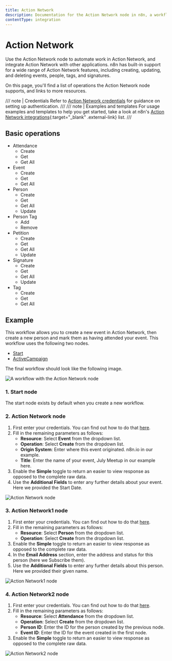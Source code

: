 ```yaml
---
title: Action Network
description: Documentation for the Action Network node in n8n, a workflow automation platform. Includes details of operations and configuration, and links to examples and credentials information.
contentType: integration
---
```


# Action Network



Use the Action Network node to automate work in Action Network, and integrate Action Network with other applications. n8n has built-in support for a wide range of Action Network features, including creating, updating, and deleting events, people, tags, and signatures. 

On this page, you'll find a list of operations the Action Network node supports, and links to more resources.

/// note | Credentials
Refer to [Action Network credentials](/integrations/builtin/credentials/actionnetwork/) for guidance on setting up authentication. 
///
/// note | Examples and templates
For usage examples and templates to help you get started, take a look at n8n's [Action Network integrations](https://n8n.io/integrations/action-network/){:target="_blank" .external-link} list.
///

## Basic operations

* Attendance
    * Create
    * Get
    * Get All
* Event
    * Create
    * Get
    * Get All
* Person
    * Create
    * Get
    * Get All
    * Update
* Person Tag
    * Add
    * Remove
* Petition
    * Create
    * Get
    * Get All
    * Update
* Signature
    * Create
    * Get
    * Get All
    * Update
* Tag
    * Create
    * Get
    * Get All

## Example

This workflow allows you to create a new event in Action Network, then create a new person and mark them as having attended your event. This workflow uses the following two nodes.
- [Start](/integrations/builtin/core-nodes/n8n-nodes-base.start/)
- [ActiveCampaign]()

The final workflow should look like the following image.

![A workflow with the Action Network node](/_images/integrations/builtin/app-nodes/actionnetwork/workflow.png)

### 1. Start node

The start node exists by default when you create a new workflow.

### 2. Action Network node

1. First enter your credentials. You can find out how to do that [here](/integrations/builtin/credentials/actionnetwork/).
2. Fill in the remaining parameters as follows:
    * **Resource**: Select **Event** from the dropdown list.
    * **Operation**: Select **Create** from the dropdown list.
    * **Origin System**: Enter where this event originated. n8n.io in our example.
    * **Title**: Enter the name of your event, July Meetup in our example here.
3. Enable the **Simple** toggle to return an easier to view response as opposed to the complete raw data.
4. Use the **Additional Fields** to enter any further details about your event. Here we provided the Start Date.

![Action Network node](/_images/integrations/builtin/app-nodes/actionnetwork/action_network_node.png)

### 3. Action Network1 node

1. First enter your credentials. You can find out how to do that [here](/integrations/builtin/credentials/actionnetwork/).
2. Fill in the remaining parameters as follows:
    * **Resource**: Select **Person** from the dropdown list.
    * **Operation**: Select **Create** from the dropdown list.
3. Enable the **Simple** toggle to return an easier to view response as opposed to the complete raw data.
4. In the **Email Address** section, enter the address and status for this person (here we Subscribe them).
5. Use the **Additional Fields** to enter any further details about this person. Here we provided their given name.

![Action Network1 node](/_images/integrations/builtin/app-nodes/actionnetwork/action_network_node1.png)

### 4. Action Network2 node

1. First enter your credentials. You can find out how to do that [here](/integrations/builtin/credentials/actionnetwork/).
2. Fill in the remaining parameters as follows:
    * **Resource**: Select **Attendance** from the dropdown list.
    * **Operation**: Select **Create** from the dropdown list.
    * **Person ID**: Enter the ID for the person created by the previous node.
    * **Event ID**: Enter the ID for the event created in the first node.
3. Enable the **Simple** toggle to return an easier to view response as opposed to the complete raw data.

![Action Network2 node](/_images/integrations/builtin/app-nodes/actionnetwork/action_network_node2.png)

